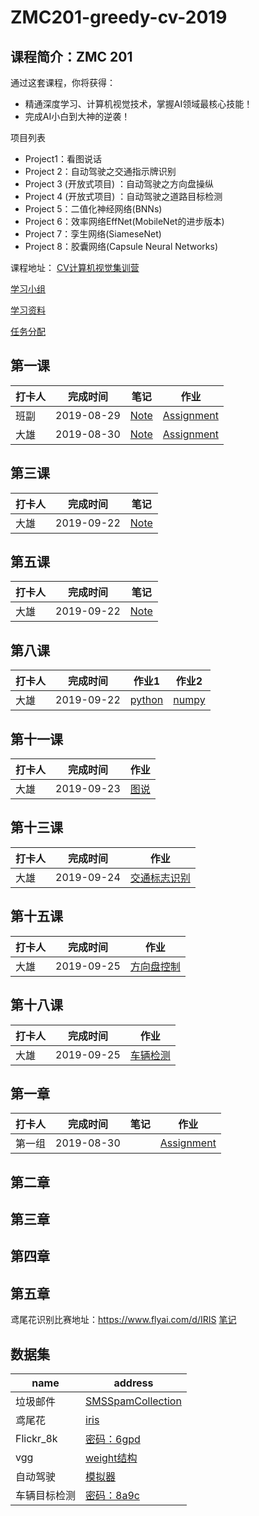 # ZMC201-greedy-cv-2019

## 课程简介：ZMC 201

通过这套课程，你将获得：

* 精通深度学习、计算机视觉技术，掌握AI领域最核心技能！
* 完成AI小白到大神的逆袭！

项目列表

* Project1：看图说话
* Project 2：自动驾驶之交通指示牌识别
* Project 3 (开放式项目) ：自动驾驶之方向盘操纵
* Project 4 (开放式项目) ：自动驾驶之道路目标检测
* Project 5：二值化神经网络(BNNs)
* Project 6：效率网络EffNet(MobileNet的进步版本)
* Project 7：孪生网络(SiameseNet)
* Project 8：胶囊网络(Capsule Neural Networks)

课程地址：
[CV计算机视觉集训营](https://www.greedyai.com/course/49)

[学习小组](./groups.md)     

[学习资料](./additional_reading/)

[任务分配](./assignment.md/) 

## 第一课

|打卡人|完成时间|笔记|作业|
|---|---|---|---|
|班副|2019-08-29|[Note](lesson1/note/vcl.md)|[Assignment](lesson1/assignment/xx/)|
|大雄|2019-08-30|[Note](lesson1/note/33_note/33_keras.ipynb)|[Assignment](lesson1/note/33_note/33_numpy.ipynb)|
## 第三课

|打卡人|完成时间|笔记|
|---|---|---|
|大雄|2019-09-22|[Note](lesson1/note/33_note/33_03.ipynb)|
## 第五课

|打卡人|完成时间|笔记|
|---|---|---|
|大雄|2019-09-22|[Note](lesson1/note/33_note/33_05.ipynb)|
## 第八课

|打卡人|完成时间|作业1|作业2|
|---|---|---|---|
|大雄|2019-09-22|[python](lesson1/note/33_homework/homework1/python_test.ipynb)|[numpy](lesson1/note/33_homework/homework1/Numpy_test.ipynb)|
## 第十一课

|打卡人|完成时间|作业|
|---|---|---|
|大雄|2019-09-23|[图说](lesson1/note/33_homework/homework2/all.ipynb)|
## 第十三课

|打卡人|完成时间|作业|
|---|---|---|
|大雄|2019-09-24|[交通标志识别](lesson1/note/33_homework/homework3/all.ipynb)|
## 第十五课

|打卡人|完成时间|作业|
|---|---|---|
|大雄|2019-09-25|[方向盘控制](lesson1/note/33_homework/homework4/all.ipynb)|
## 第十八课

|打卡人|完成时间|作业|
|---|---|---|
|大雄|2019-09-25|[车辆检测](lesson1/note/33_homework/homework5/all.ipynb)|
## 第一章

|打卡人|完成时间|笔记|作业|
|---|---|---|---|
|第一组|2019-08-30| |[Assignment](lesson1/the%20first%20group.md)|
## 第二章

## 第三章
## 第四章
## 第五章

鸢尾花识别比赛地址：https://www.flyai.com/d/IRIS
[笔记](./lesson5/note/)
## 数据集
|name|address|
|---|---|
|垃圾邮件|[SMSSpamCollection](lesson1/note/33_note/SMSSpamCollection.txt)|
|鸢尾花|[iris](lesson1/note/33_note/iris.csv)|
|Flickr_8k|[密码：6gpd](https://pan.baidu.com/s/1bQcQAz0pxPix9q9kCoZ1aw)|
|vgg|[weight](https://datasetss.blob.core.windows.net/public/proj1.captioning/dependent.file.task2/vgg16_exported.h5)[结构](https://datasetss.blob.core.windows.net/public/proj1.captioning/dependent.file.task2/vgg16_exported.json)|
|自动驾驶|[模拟器](https://github.com/udacity/self-driving-car-sim)|
|车辆目标检测|[密码：8a9c](https://pan.baidu.com/s/1mWUROXQmXi_b528anxlYKQ)
